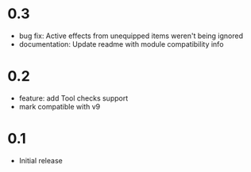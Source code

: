 # 0.3

* bug fix: Active effects from unequipped items weren't being ignored
* documentation: Update readme with module compatibility info

# 0.2

* feature: add Tool checks support
* mark compatible with v9

# 0.1

* Initial release
